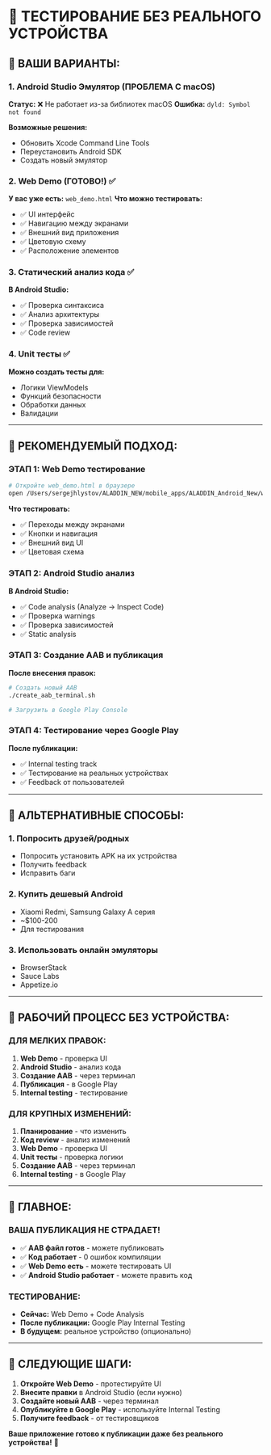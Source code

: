 # 📱 ТЕСТИРОВАНИЕ БЕЗ РЕАЛЬНОГО УСТРОЙСТВА

## 🎯 ВАШИ ВАРИАНТЫ:

### **1. Android Studio Эмулятор (ПРОБЛЕМА С macOS)**
**Статус:** ❌ Не работает из-за библиотек macOS
**Ошибка:** `dyld: Symbol not found`

**Возможные решения:**
- Обновить Xcode Command Line Tools
- Переустановить Android SDK
- Создать новый эмулятор

### **2. Web Demo (ГОТОВО!)** ✅
**У вас уже есть:** `web_demo.html`
**Что можно тестировать:**
- ✅ UI интерфейс
- ✅ Навигацию между экранами
- ✅ Внешний вид приложения
- ✅ Цветовую схему
- ✅ Расположение элементов

### **3. Статический анализ кода** ✅
**В Android Studio:**
- ✅ Проверка синтаксиса
- ✅ Анализ архитектуры
- ✅ Проверка зависимостей
- ✅ Code review

### **4. Unit тесты** ✅
**Можно создать тесты для:**
- Логики ViewModels
- Функций безопасности
- Обработки данных
- Валидации

---

## 🚀 РЕКОМЕНДУЕМЫЙ ПОДХОД:

### **ЭТАП 1: Web Demo тестирование**
```bash
# Откройте web_demo.html в браузере
open /Users/sergejhlystov/ALADDIN_NEW/mobile_apps/ALADDIN_Android_New/web_demo.html
```

**Что тестировать:**
- ✅ Переходы между экранами
- ✅ Кнопки и навигация
- ✅ Внешний вид UI
- ✅ Цветовая схема

### **ЭТАП 2: Android Studio анализ**
**В Android Studio:**
- ✅ Code analysis (Analyze → Inspect Code)
- ✅ Проверка warnings
- ✅ Проверка зависимостей
- ✅ Static analysis

### **ЭТАП 3: Создание AAB и публикация**
**После внесения правок:**
```bash
# Создать новый AAB
./create_aab_terminal.sh

# Загрузить в Google Play Console
```

### **ЭТАП 4: Тестирование через Google Play**
**После публикации:**
- ✅ Internal testing track
- ✅ Тестирование на реальных устройствах
- ✅ Feedback от пользователей

---

## 📱 АЛЬТЕРНАТИВНЫЕ СПОСОБЫ:

### **1. Попросить друзей/родных**
- Попросить установить APK на их устройства
- Получить feedback
- Исправить баги

### **2. Купить дешевый Android**
- Xiaomi Redmi, Samsung Galaxy A серия
- ~$100-200
- Для тестирования

### **3. Использовать онлайн эмуляторы**
- BrowserStack
- Sauce Labs
- Appetize.io

---

## 🔧 РАБОЧИЙ ПРОЦЕСС БЕЗ УСТРОЙСТВА:

### **ДЛЯ МЕЛКИХ ПРАВОК:**
1. **Web Demo** - проверка UI
2. **Android Studio** - анализ кода
3. **Создание AAB** - через терминал
4. **Публикация** - в Google Play
5. **Internal testing** - тестирование

### **ДЛЯ КРУПНЫХ ИЗМЕНЕНИЙ:**
1. **Планирование** - что изменить
2. **Код review** - анализ изменений
3. **Web Demo** - проверка UI
4. **Unit тесты** - проверка логики
5. **Создание AAB** - через терминал
6. **Internal testing** - в Google Play

---

## 🎯 ГЛАВНОЕ:

### **ВАША ПУБЛИКАЦИЯ НЕ СТРАДАЕТ!**
- ✅ **AAB файл готов** - можете публиковать
- ✅ **Код работает** - 0 ошибок компиляции
- ✅ **Web Demo есть** - можете тестировать UI
- ✅ **Android Studio работает** - можете править код

### **ТЕСТИРОВАНИЕ:**
- **Сейчас:** Web Demo + Code Analysis
- **После публикации:** Google Play Internal Testing
- **В будущем:** реальное устройство (опционально)

---

## 🚀 СЛЕДУЮЩИЕ ШАГИ:

1. **Откройте Web Demo** - протестируйте UI
2. **Внесите правки** в Android Studio (если нужно)
3. **Создайте новый AAB** - через терминал
4. **Опубликуйте в Google Play** - используйте Internal Testing
5. **Получите feedback** - от тестировщиков

**Ваше приложение готово к публикации даже без реального устройства!** 🎯
